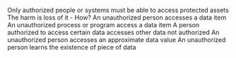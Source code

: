 Only authorized people or systems must be able to access protected assets 
The harm is loss of it - How?
	An unauthorized person accesses a data item
	An unauthorized process or program access a data item
	A person authorized to access certain data accesses other data not authorized
	An unauthorized person accesses an approximate data value
	An unauthorized person learns the existence of piece of data